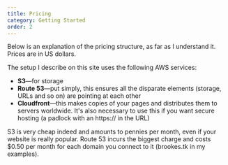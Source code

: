 ```yaml
---
title: Pricing
category: Getting Started
order: 2
---
```


Below is an explanation of the pricing structure, as far as I understand it. Prices are in US dollars.

The setup I describe on this site uses the following AWS services:

* **S3**—for storage
* **Route 53**—put simply, this ensures all the disparate elements (storage, URLs and so on) are pointing at each other
* **Cloudfront**—this makes copies of your pages and distributes them to servers worldwide. It's also necessary to use this if you want secure hosting (a padlock with an https:// in the URL)

S3 is very cheap indeed and amounts to pennies per month, even if your website is really popular. Route 53 incurs the biggest charge and costs $0.50 per month for each domain you connect to it (brookes.tk in my examples).
